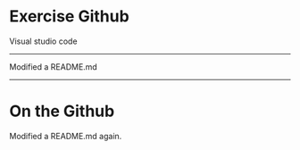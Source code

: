 # Exercise Github

Visual studio code 

-------------------

Modified a README.md
 
 
-------------------

# On the Github

Modified a README.md again.
